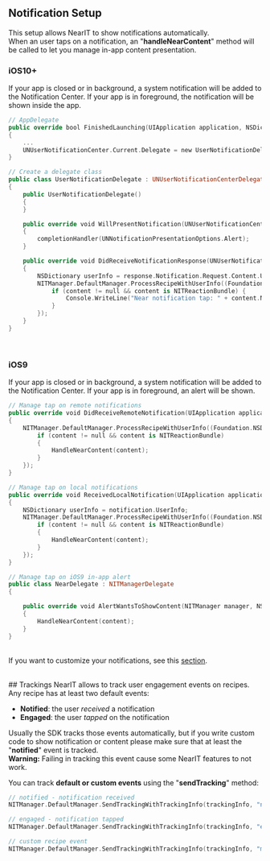 ## Notification Setup

This setup allows NearIT to show notifications automatically.<br>
When an user taps on a notification, an "**handleNearContent**" method will be called to let you manage in-app content presentation.

### iOS10+
If your app is closed or in background, a system notification will be added to the Notification Center.
If your app is in foreground, the notification will be shown inside the app.

```swift
// AppDelegate
public override bool FinishedLaunching(UIApplication application, NSDictionary launchOptions)
{
    ...
    UNUserNotificationCenter.Current.Delegate = new UserNotificationDelegate();
}

// Create a delegate class
public class UserNotificationDelegate : UNUserNotificationCenterDelegate
{
    public UserNotificationDelegate()
    {
    }

    public override void WillPresentNotification(UNUserNotificationCenter center, UNNotification notification, Action<UNNotificationPresentationOptions> completionHandler)
    {
        completionHandler(UNNotificationPresentationOptions.Alert);
    }

    public override void DidReceiveNotificationResponse(UNUserNotificationCenter center, UNNotificationResponse response, Action completionHandler)
    {
        NSDictionary userInfo = response.Notification.Request.Content.UserInfo;
        NITManager.DefaultManager.ProcessRecipeWithUserInfo((Foundation.NSDictionary<Foundation.NSString, Foundation.NSObject>)userInfo, (content, trackingInfo, error) => {
            if (content != null && content is NITReactionBundle) {
                Console.WriteLine("Near notification tap: " + content.NotificationMessage);
            }
        });
    }
}
```

<br>

### iOS9
If your app is closed or in background, a system notification will be added to the Notification Center.
If your app is in foreground, an alert will be shown.

```swift
// Manage tap on remote notifications
public override void DidReceiveRemoteNotification(UIApplication application, NSDictionary userInfo, System.Action<UIBackgroundFetchResult> completionHandler)
{
    NITManager.DefaultManager.ProcessRecipeWithUserInfo((Foundation.NSDictionary<Foundation.NSString, Foundation.NSObject>)userInfo, (content, trackingInfo, error) => {
        if (content != null && content is NITReactionBundle)
        {
            HandleNearContent(content);
        }
    });
}

// Manage tap on local notifications
public override void ReceivedLocalNotification(UIApplication application, UILocalNotification notification)
{
    NSDictionary userInfo = notification.UserInfo;
    NITManager.DefaultManager.ProcessRecipeWithUserInfo((Foundation.NSDictionary<Foundation.NSString, Foundation.NSObject>)userInfo, (content, trackingInfo, error) => {
        if (content != null && content is NITReactionBundle)
        {
            HandleNearContent(content);
        }
    });
}

// Manage tap on iOS9 in-app alert
public class NearDelegate : NITManagerDelegate
{

    public override void AlertWantsToShowContent(NITManager manager, NSObject content)
    {
        HandleNearContent(content);
    }
}
```

<br>If you want to customize your notifications, see this [section](../customize-notifications.md).

<br>
## Trackings
NearIT allows to track user engagement events on recipes. Any recipe has at least two default events:

  - **Notified**: the user *received* a notification
  - **Engaged**: the user *tapped* on the notification
  
Usually the SDK tracks those events automatically, but if you write custom code to show notification or content please make sure that at least the "**notified**" event is tracked.
<br>**Warning:** Failing in tracking this event cause some NearIT features to not work.


You can track **default or custom events** using the "**sendTracking**" method:
 
```swift
// notified - notification received
NITManager.DefaultManager.SendTrackingWithTrackingInfo(trackingInfo, "notified");

// engaged - notification tapped
NITManager.DefaultManager.SendTrackingWithTrackingInfo(trackingInfo, "engaged");

// custom recipe event
NITManager.DefaultManager.SendTrackingWithTrackingInfo(trackingInfo, "my awesome custom event");
```